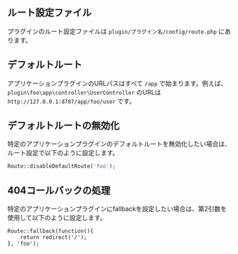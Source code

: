 ## ルート設定ファイル
プラグインのルート設定ファイルは `plugin/プラグイン名/config/route.php` にあります。

## デフォルトルート
アプリケーションプラグインのURLパスはすべて `/app` で始まります。例えば、`plugin\foo\app\controller\UserController` のURLは `http://127.0.0.1:8787/app/foo/user` です。

## デフォルトルートの無効化
特定のアプリケーションプラグインのデフォルトルートを無効化したい場合は、ルート設定で以下のように設定します。
```php
Route::disableDefaultRoute('foo');
```

## 404コールバックの処理
特定のアプリケーションプラグインにfallbackを設定したい場合は、第2引数を使用して以下のように設定します。
```
Route::fallback(function(){
    return redirect('/');
}, 'foo');
```
